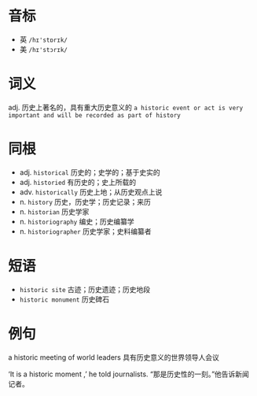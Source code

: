 # 音标

- 英 `/hɪ'stɒrɪk/`
- 美 `/hɪ'stɔrɪk/`

# 词义

adj. 历史上著名的，具有重大历史意义的
`a historic event or act is very important and will be recorded as part of history`

# 同根

- adj. `historical` 历史的；史学的；基于史实的
- adj. `historied` 有历史的；史上所载的
- adv. `historically` 历史上地；从历史观点上说
- n. `history` 历史，历史学；历史记录；来历
- n. `historian` 历史学家
- n. `historiography` 编史；历史编纂学
- n. `historiographer` 历史学家；史料编纂者

# 短语

- `historic site` 古迹；历史遗迹；历史地段
- `historic monument` 历史碑石

# 例句

a historic meeting of world leaders
具有历史意义的世界领导人会议

‘It is a historic moment ,’ he told journalists.
“那是历史性的一刻。”他告诉新闻记者。


